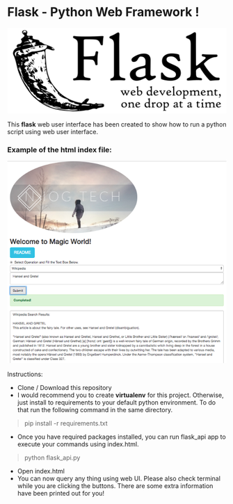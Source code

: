 # Flask - Python Web Framework !

![Alt text](/flask.png?raw=true "Flask - Python Web Framework")

This **flask** web user interface has been created to show how to run a python script using web user interface.

### Example of the html index file:

![Alt text](/index.png?raw=true "Niog.Tech")

Instructions:

- Clone / Download this repository
- I would recommend you to create **virtualenv** for this project. Otherwise, just install to requirements to your default python environment. To do that run the following command in the same directory.
> pip install -r requirements.txt
- Once you have required packages installed, you can run flask_api app to execute your commands using index.html.
> python flask_api.py
- Open index.html
- You can now query any thing using web UI. Please also check terminal while you are clicking the buttons. There are some extra information have been printed out for you! 

